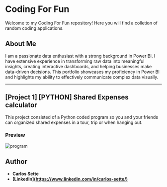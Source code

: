 # Coding For Fun
Welcome to my Coding For Fun repository! Here you will find a colletion of random coding applications.

## About Me
I am a passionate data enthusiast with a strong background in Power BI. I have extensive experience in transforming raw data into meaningful insights, creating interactive dashboards, and helping businesses make data-driven decisions. This portfolio showcases my proficiency in Power BI and highlights my ability to effectively communicate complex data visually. 

---
## [Project 1] [PYTHON] Shared Expenses calculator 
This project consisted of a Python coded program so you and your friends can organized shared expenses in a tour, trip or when hanging out.

### Preview
![program](https://github.com/user-attachments/assets/436c18db-5c3c-42c1-99e3-0209877a490b)






## Author
- <b>Carlos Sette</b>
- <b>[LinkedIn][(https://www.linkedin.com/in/carlos-sette/)](https://www.linkedin.com/in/carlos-sette/)</b>

 
